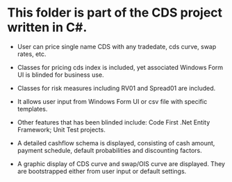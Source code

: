 This folder is part of the CDS project written in C#.
========================================================
- User can price single name CDS with any tradedate, cds curve, swap rates, etc.

- Classes for pricing cds index is included, yet associated Windows Form UI is blinded for business use.

- Classes for risk measures including RV01 and Spread01 are included.

- It allows user input from Windows Form UI or csv file with specific templates.

- Other features that has been blinded include: Code First .Net Entity Framework; Unit Test projects.

- A detailed cashflow schema is displayed, consisting of cash amount, payment schedule, default probabilities and discounting factors.

- A graphic display of CDS curve and swap/OIS curve are displayed. They are bootstrapped either from user input or default settings.
